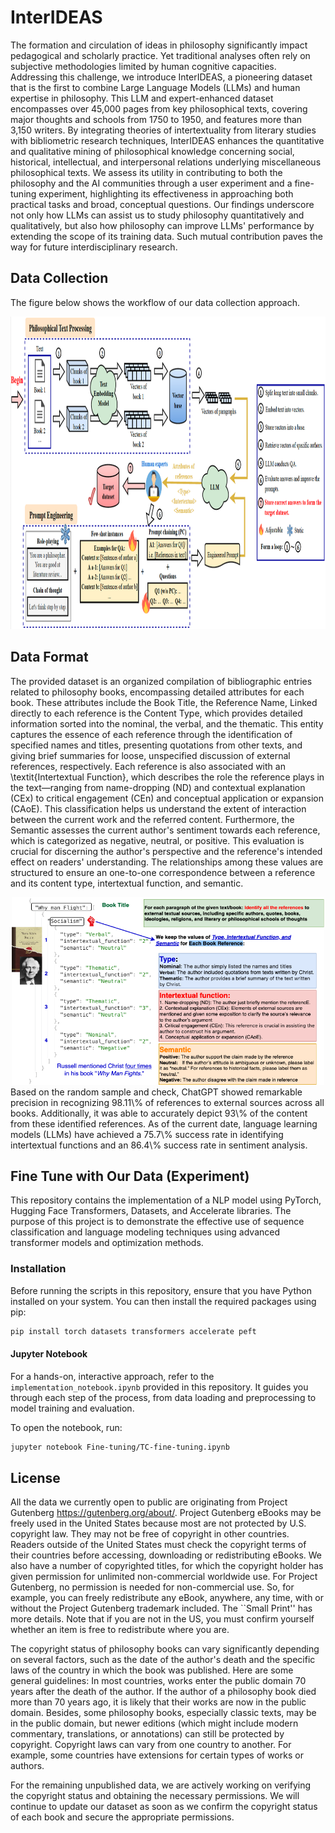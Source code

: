 # InterIDEAS 
The formation and circulation of ideas in philosophy significantly impact pedagogical and scholarly practice. Yet traditional analyses often rely on subjective methodologies limited by human cognitive capacities. 
Addressing this challenge, we introduce InterIDEAS, a pioneering dataset that is the first to combine Large Language Models (LLMs) and human expertise in philosophy.
This LLM and expert-enhanced dataset encompasses over 45,000 pages from key philosophical texts, covering major thoughts and schools from 1750 to 1950, and features more than 3,150 writers.
By integrating theories of intertextuality from literary studies with bibliometric research techniques, InterIDEAS enhances the quantitative and qualitative mining of philosophical knowledge concerning social, historical, intellectual, and interpersonal relations underlying miscellaneous philosophical texts.
We assess its utility in contributing to both the philosophy and the AI communities through a user experiment and a fine-tuning experiment, highlighting its effectiveness in approaching both practical tasks and broad, conceptual questions. Our findings underscore not only how LLMs can assist us to study philosophy quantitatively and qualitatively, but also how philosophy can improve LLMs' performance by extending the scope of its training data. Such mutual contribution paves the way for future interdisciplinary research.
## Data Collection
The figure below shows the workflow of our data collection approach.

<img src="data_collection.png" width="800" height="500" alt="Graph a simple data">


## Data Format
The provided dataset is an organized compilation of bibliographic entries related to philosophy books, encompassing detailed attributes for each book. These attributes include the Book Title, the Reference Name, Linked directly to each reference is the Content Type, which provides detailed information sorted into the nominal, the verbal, and the thematic. This entity captures the essence of each reference through the identification of specified names and titles, presenting quotations from other texts, and giving brief summaries for loose, unspecified discussion of external references, respectively. Each reference is also associated with an \textit{Intertextual Function}, which describes the role the reference plays in the text—ranging from name-dropping (ND) and contextual explanation (CEx) to critical engagement (CEn) and conceptual application or expansion (CAoE). This classification helps us understand the extent of interaction between the current work and the referred content. Furthermore, the Semantic assesses the current author's sentiment towards each reference, which is categorized as negative, neutral, or positive. This evaluation is crucial for discerning the author's perspective and the reference's intended effect on readers' understanding. The relationships among these values are structured to ensure an one-to-one correspondence between a reference and its content type, intertextual function, and semantic.
<center>
<img src="LLM_DATA.png" width="500" height="300" alt="Graph a simple data">
</center>
Based on the random sample and check, ChatGPT showed remarkable precision in recognizing 98.11\% of references to external sources across all books. Additionally, it was able to accurately depict 93\% of the content from these identified references. As of the current date, language learning models (LLMs) have achieved a 75.7\% success rate in identifying intertextual functions and an 86.4\% success rate in sentiment analysis. 


## Fine Tune with Our Data (Experiment)
This repository contains the implementation of a NLP model using PyTorch, Hugging Face Transformers, Datasets, and Accelerate libraries. The purpose of this project is to demonstrate the effective use of sequence classification and language modeling techniques using advanced transformer models and optimization methods.

### Installation

Before running the scripts in this repository, ensure that you have Python installed on your system. You can then install the required packages using pip:

```bash
pip install torch datasets transformers accelerate peft

```
#### Jupyter Notebook

For a hands-on, interactive approach, refer to the `implementation_notebook.ipynb` provided in this repository. It guides you through each step of the process, from data loading and preprocessing to model training and evaluation.

To open the notebook, run:

```bash
jupyter notebook Fine-tuning/TC-fine-tuning.ipynb
```
## License
All the data we currently open to public are originating from Project Gutenberg https://gutenberg.org/about/. Project Gutenberg eBooks may be freely used in the United States because most are not protected by U.S. copyright law. They may not be free of copyright in other countries. Readers outside of the United States must check the copyright terms of their countries before accessing, downloading or redistributing eBooks. We also have a number of copyrighted titles, for which the copyright holder has given permission for unlimited non-commercial worldwide use. For Project Gutenberg, no permission is needed for non-commercial use. So, for example, you can freely redistribute any eBook, anywhere, any time, with or without the Project Gutenberg trademark included. The ``Small Print'' has more details. Note that if you are not in the US, you must confirm yourself whether an item is free to redistribute where you are.

The copyright status of philosophy books can vary significantly depending on several factors, such as the date of the author's death and the specific laws of the country in which the book was published. Here are some general guidelines: In most countries, works enter the public domain 70 years after the death of the author. If the author of a philosophy book died more than 70 years ago, it is likely that their works are now in the public domain. Besides, some philosophy books, especially classic texts, may be in the public domain, but newer editions (which might include modern commentary, translations, or annotations) can still be protected by copyright.
Copyright laws can vary from one country to another. For example, some countries have extensions for certain types of works or authors.

For the remaining unpublished data, we are actively working on verifying the copyright status and obtaining the necessary permissions. We will continue to update our dataset as soon as we confirm the copyright status of each book and secure the appropriate permissions.

